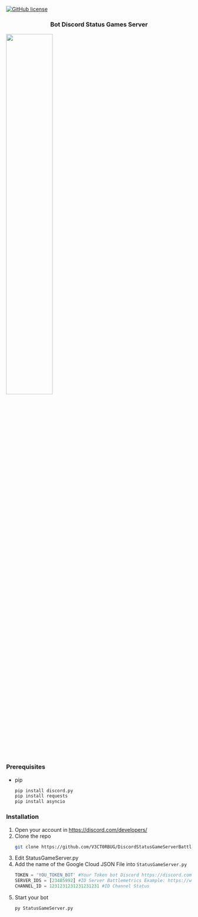 [![GitHub license](https://img.shields.io/badge/license-Apache-blue.svg)](
https://github.com/V3CT0RBUG/DiscordStatusGameServerBattlemetrics/blob/master/LICENSE)

<h3 align="center">Bot Discord Status Games Server</h3>
<img src="https://i.imgur.com/d2xe7YO.png" align="center" width="50%" height="50%">

### Prerequisites

* pip
  ```sh
  pip install discord.py
  pip install requests
  pip install asyncio
  ```

### Installation
1. Open your account in https://discord.com/developers/
2. Clone the repo
   ```sh
   git clone https://github.com/V3CT0RBUG/DiscordStatusGameServerBattlemetrics.git
   ``` 
3. Edit StatusGameServer.py 
4. Add the name of the Google Cloud JSON File into `StatusGameServer.py`
   ```python
   TOKEN = 'YOU_TOKEN_BOT' #Your Token bot Discord https://discord.com/developers/
   SERVER_IDS = [23485992] #ID Server Battlemetrics Example: https://www.battlemetrics.com/servers/rust/23485992  <--- ID Server
   CHANNEL_ID = 1231231231231231231 #ID Channel Status
   ```
5. Start your bot
   ```python
   py StatusGameServer.py
   ```
